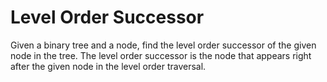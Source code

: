 # Level Order Successor

Given a binary tree and a node, find the level order successor of the given node in the tree. The level order successor is the node that appears right after the given node in the level order traversal.